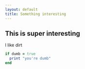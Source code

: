 ```yaml
---
layout: default
title: Something interesting
---
```


## This is super interesting

I like dirt

```ruby
if dumb = true
  print "you're dumb"
end
```
